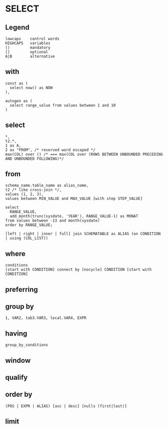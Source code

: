 # SELECT 

## Legend
    lowcaps    control words
    HIGHCAPS   variables
    ()         mandatory
    []         optional
    A|B        alternative


## with
    const as (
      select now() as NOW
    ),

    autogen as (
      select range_value from values between 1 and 10
    )

## select
    *,
    t2.*,
    1 as A,
    2 as "FROM", /* reserved word escaped */
    max(COL) over () /* === max(COL over (ROWS BETWEEN UNBOUNDED PRECEDING AND UNBOUNDED FOLLOWING)*/

## from 
    schema_name.table_name as alias_name, 
    t2 /* like cross-join */,
    values (1, 2, 3),
    values between MIN_VALUE and MAX_VALUE [with step STEP_VALUE]

    select 
      RANGE_VALUE, 
      add_month(trunc(sysdate, 'YEAR'), RANGE_VALUE-1) as MONAT 
    from values between -13 and month(sysdate) 
    order by RANGE_VALUE;

    [left | right | inner | full] join SCHEMATABLE as ALIAS (on CONDITION | using (COL_LIST))

## where
    conditions
    [start with CONDITION] connect by [nocycle] CONDITION [start with CONDITION]
## preferring
## group by
    1, VAR2, tab3.VAR3, local.VAR4, EXPR
## having
    group_by_conditions
## window
## qualify
## order by
    (POS | EXPR | ALIAS) [asc | desc] [nulls (first|last)]
## limit